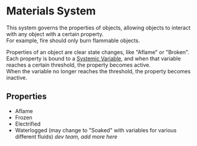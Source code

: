 # Materials System

This system governs the properties of objects, allowing objects to interact with any object with a certain property.</br>
For example, fire should only burn flammable objects.</br>

Properties of an object are clear state changes, like "Aflame" or "Broken".</br>
Each property is bound to a [Systemic Variable](VARIABLES.md), and when that variable reaches a certain threshold, the property becomes active.</br>
When the variable no longer reaches the threshold, the property becomes inactive.</br>

## Properties
 - Aflame
 - Frozen
 - Electrified
 - Waterlogged (may change to "Soaked" with variables for various different fluids)
*dev team, add more here*
